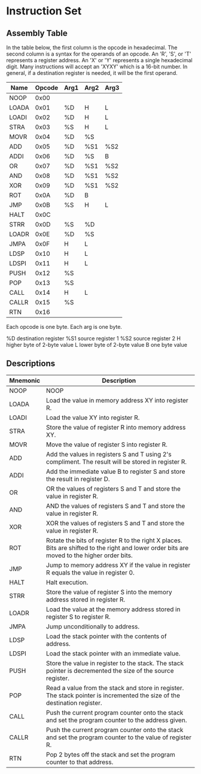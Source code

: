 # Instruction Set

## Assembly Table

In the table below, the first column is the opcode in hexadecimal. The second column is a syntax
for the operands of an opcode. An 'R', 'S', or 'T' represents a register address. An 'X' or 'Y'
represents a single hexadecimal digit. Many instructions will accept an 'XYXY' which is a 16-bit
number. In general, if a destination register is needed, it will be the first operand.

| Name    | Opcode | Arg1 | Arg2 | Arg3 |
|---------|--------|------|------|------|
| NOOP    |  0x00  |      |      |      |
| LOADA   |  0x01  |  %D  |  H   |  L   |
| LOADI   |  0x02  |  %D  |  H   |  L   |
| STRA    |  0x03  |  %S  |  H   |  L   |
| MOVR    |  0x04  |  %D  |  %S  |      |
| ADD     |  0x05  |  %D  |  %S1 |  %S2 |
| ADDI    |  0x06  |  %D  |  %S  |  B   |
| OR      |  0x07  |  %D  |  %S1 |  %S2 |
| AND     |  0x08  |  %D  |  %S1 |  %S2 |
| XOR     |  0x09  |  %D  |  %S1 |  %S2 |
| ROT     |  0x0A  |  %D  |  B   |      |
| JMP     |  0x0B  |  %S  |  H   |  L   |
| HALT    |  0x0C  |      |      |      |
| STRR    |  0x0D  |  %S  |  %D  |      |
| LOADR   |  0x0E  |  %D  |  %S  |      |
| JMPA    |  0x0F  |  H   |  L   |      |
| LDSP    |  0x10  |  H   |  L   |      |
| LDSPI   |  0x11  |  H   |  L   |      |
| PUSH    |  0x12  |  %S  |      |      |
| POP     |  0x13  |  %S  |      |      |
| CALL    |  0x14  |  H   |  L   |      |
| CALLR   |  0x15  |  %S  |      |      |
| RTN     |  0x16  |      |      |      |

Each opcode is one byte. Each arg is one byte.

%D destination register
%S1 source register 1
%S2 source register 2
H higher byte of 2-byte value
L lower byte of 2-byte value
B one byte value

## Descriptions

| Mnemonic | Description |
|----------|-------------|
| NOOP     | NOOP |
| LOADA    | Load the value in memory address XY into register R. |
| LOADI    | Load the value XY into register R. |
| STRA     | Store the value of register R into memory address XY. |
| MOVR     | Move the value of register S into register R. |
| ADD      | Add the values in registers S and T using 2's compliment. The result will be stored in register R. |
| ADDI     | Add the immediate value B to register S and store the result in register D. |
| OR       | OR the values of registers S and T and store the value in register R. |
| AND      | AND the values of registers S and T and store the value in register R. |
| XOR      | XOR the values of registers S and T and store the value in register R. |
| ROT      | Rotate the bits of register R to the right X places. Bits are shifted to the right and lower order bits are moved to the higher order bits. |
| JMP      | Jump to memory address XY if the value in register R equals the value in register 0. |
| HALT     | Halt execution. |
| STRR     | Store the value of register S into the memory address stored in register R. |
| LOADR    | Load the value at the memory address stored in register S to register R. |
| JMPA     | Jump unconditionally to address. |
| LDSP     | Load the stack pointer with the contents of address. |
| LDSPI    | Load the stack pointer with an immediate value. |
| PUSH     | Store the value in register to the stack. The stack pointer is decremented the size of the source register. |
| POP      | Read a value from the stack and store in register. The stack pointer is incremented the size of the destination register. |
| CALL     | Push the current program counter onto the stack and set the program counter to the address given. |
| CALLR    | Push the current program counter onto the stack and set the program counter to the value of register R. |
| RTN      | Pop 2 bytes off the stack and set the program counter to that address. |
